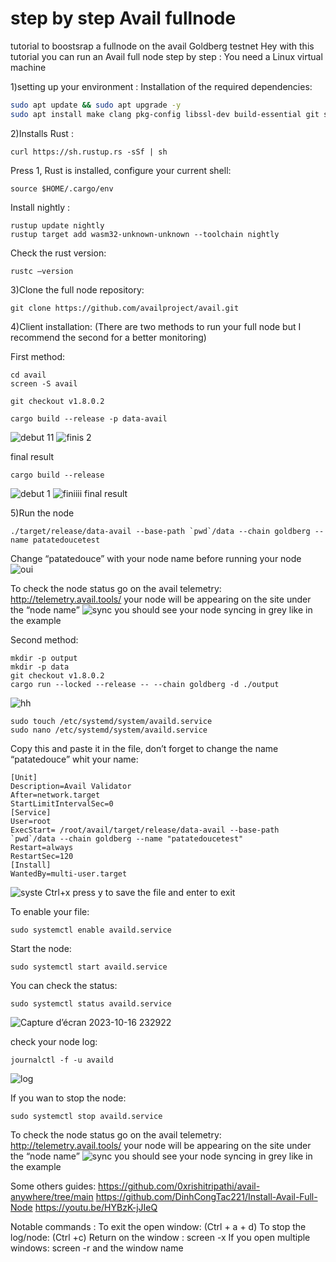 # step by step  Avail fullnode 
 tutorial to boostsrap a fullnode on the avail Goldberg testnet
Hey with this tutorial you can run an Avail full node step by step :
You need a Linux virtual machine 

1)setting up your environment :
Installation of the required dependencies:
```bash
sudo apt update && sudo apt upgrade -y
sudo apt install make clang pkg-config libssl-dev build-essential git screen protobuf-compiler -y
```

2)Installs Rust :
```
curl https://sh.rustup.rs -sSf | sh
```
Press 1,
Rust is installed, configure your current shell:
```
source $HOME/.cargo/env
```
Install nightly :
```
rustup update nightly
rustup target add wasm32-unknown-unknown --toolchain nightly
```
Check the rust version:
```
rustc —version
```

3)Clone the full node repository:
```
git clone https://github.com/availproject/avail.git
```

4)Client installation:
(There are two methods to run your full node but I recommend the second for a better monitoring)

First method:
```
cd avail
screen -S avail
```
```
git checkout v1.8.0.2
```
```
cargo build --release -p data-avail
```

![debut 11](https://github.com/0xpatatedouce/step-by-step-availfullnode/assets/123324096/8d8f5096-adaf-4115-b5e4-829c8c077a21)
![finis 2](https://github.com/0xpatatedouce/step-by-step-availfullnode/assets/123324096/77dcf3a6-c78b-4590-8249-6b06075af4ae)

final result

```
cargo build --release
```

![debut 1](https://github.com/0xpatatedouce/step-by-step-availfullnode/assets/123324096/61fc6b92-8091-4258-81fb-9dd1b7c9646b)
![finiiii](https://github.com/0xpatatedouce/step-by-step-availfullnode/assets/123324096/3c86c379-bc15-48fe-b2b9-87264bcda9b7)
final result

5)Run the node
```
./target/release/data-avail --base-path `pwd`/data --chain goldberg --name patatedoucetest
```

Change “patatedouce” with your node name before running your node
![oui](https://github.com/0xpatatedouce/step-by-step-availfullnode/assets/123324096/e183e399-6c1e-46f0-9b04-ad616c5d0a35)

To check the node status go on the avail telemetry: http://telemetry.avail.tools/ your node will be appearing on the site under the “node name”
![sync](https://github.com/0xpatatedouce/step-by-step-availfullnode/assets/123324096/d69df11f-54cd-4fe8-854d-a8a654e29311)
you should see your node syncing in grey like in the example

Second method:

```
mkdir -p output
mkdir -p data
git checkout v1.8.0.2
cargo run --locked --release -- --chain goldberg -d ./output
```
![hh](https://github.com/0xpatatedouce/step-by-step-availfullnode/assets/123324096/f3a366e3-8e5d-45fd-9a16-98e73f800bf2)

```
sudo touch /etc/systemd/system/availd.service
sudo nano /etc/systemd/system/availd.service
```
Copy this and paste it in the file, don’t forget to change the name “patatedouce” whit your name:

```
[Unit]
Description=Avail Validator
After=network.target
StartLimitIntervalSec=0
[Service]
User=root
ExecStart= /root/avail/target/release/data-avail --base-path `pwd`/data --chain goldberg --name "patatedoucetest"
Restart=always
RestartSec=120
[Install]
WantedBy=multi-user.target
```
![syste](https://github.com/0xpatatedouce/step-by-step-availfullnode/assets/123324096/807fc945-be3b-43e5-a99c-0ff07d08e2b6)
Ctrl+x press y to save the file and enter to exit

To enable your file:
```
sudo systemctl enable availd.service
```

Start the node:
```
sudo systemctl start availd.service
```

You can check the status:
```
sudo systemctl status availd.service
```

![Capture d’écran 2023-10-16 232922](https://github.com/0xpatatedouce/step-by-step-availfullnode/assets/123324096/b4505035-f6fa-4b54-9bc5-d22819f86018)

check your node log:
```
journalctl -f -u availd
```

![log](https://github.com/0xpatatedouce/step-by-step-availfullnode/assets/123324096/48b64c7b-46c5-4fba-b7bd-ac1903f0c151)

If you wan to stop the node:
```
sudo systemctl stop availd.service
```

To check the node status go on the avail telemetry: http://telemetry.avail.tools/ your node will be appearing on the site under the “node name”
![sync](https://github.com/0xpatatedouce/step-by-step-availfullnode/assets/123324096/ee7f05aa-2ce9-44df-ad00-8c6878286c8b)
you should see your node syncing in grey like in the example

Some others guides:
https://github.com/0xrishitripathi/avail-anywhere/tree/main
https://github.com/DinhCongTac221/Install-Avail-Full-Node
https://youtu.be/HYBzK-jJIeQ



Notable commands :
To exit the open window: (Ctrl + a + d)
To stop the log/node: (Ctrl +c)
Return on the window : screen -x
If you open multiple windows: screen -r and the window name
